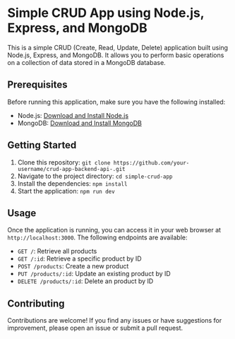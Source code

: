 # Simple CRUD App using Node.js, Express, and MongoDB

This is a simple CRUD (Create, Read, Update, Delete) application built using Node.js, Express, and MongoDB. It allows you to perform basic operations on a collection of data stored in a MongoDB database.

## Prerequisites

Before running this application, make sure you have the following installed:

- Node.js: [Download and Install Node.js](https://nodejs.org)
- MongoDB: [Download and Install MongoDB](https://www.mongodb.com)

## Getting Started

1. Clone this repository: `git clone https://github.com/your-username/crud-app-backend-api-.git`
2. Navigate to the project directory: `cd simple-crud-app`
3. Install the dependencies: `npm install`
4. Start the application: `npm run dev`

## Usage

Once the application is running, you can access it in your web browser at `http://localhost:3000`. The following endpoints are available:

- `GET /`: Retrieve all products
- `GET /:id`: Retrieve a specific product by ID
- `POST /products`: Create a new product
- `PUT /products/:id`: Update an existing product by ID
- `DELETE /products/:id`: Delete an product by ID

## Contributing

Contributions are welcome! If you find any issues or have suggestions for improvement, please open an issue or submit a pull request.
